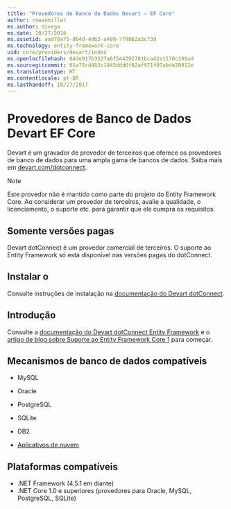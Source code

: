 ```yaml
---
title: "Provedores de Banco de Dados Devart – EF Core"
author: rowanmiller
ms.author: divega
ms.date: 10/27/2016
ms.assetid: aad70a75-d04d-4d63-a489-7f9062a3c73d
ms.technology: entity-framework-core
uid: core/providers/devart/index
ms.openlocfilehash: 04de917b3327a6f544292781bca42a1170c199ad
ms.sourcegitcommit: 01a75cd483c1943ddd6f82af971f07abde20912e
ms.translationtype: HT
ms.contentlocale: pt-BR
ms.lasthandoff: 10/27/2017
---
```

# <a name="devart-ef-core-database-providers"></a>Provedores de Banco de Dados Devart EF Core

Devart é um gravador de provedor de terceiros que oferece os provedores de banco de dados para uma ampla gama de bancos de dados. Saiba mais em [devart.com/dotconnect](https://www.devart.com/dotconnect/).

> [!NOTE]  
> Este provedor não é mantido como parte do projeto do Entity Framework Core. Ao considerar um provedor de terceiros, avalie a qualidade, o licenciamento, o suporte etc. para garantir que ele cumpra os requisitos.

## <a name="paid-versions-only"></a>Somente versões pagas

Devart dotConnect é um provedor comercial de terceiros. O suporte ao Entity Framework só está disponível nas versões pagas do dotConnect.

## <a name="install"></a>Instalar o

Consulte instruções de instalação na [documentação do Devart dotConnect](https://www.devart.com/dotconnect/).

## <a name="get-started"></a>Introdução

Consulte a [documentação do Devart dotConnect Entity Framework](https://www.devart.com/dotconnect/entityframework.html) e o [artigo de blog sobre Suporte ao Entity Framework Core 1](http://blog.devart.com/entity-framework-core-1-entity-framework-7-support.html) para começar.

## <a name="supported-database-engines"></a>Mecanismos de banco de dados compatíveis

* MySQL

* Oracle

* PostgreSQL

* SQLite

* DB2

* [Aplicativos de nuvem](https://www.devart.com/dotconnect/#cloud)

## <a name="supported-platforms"></a>Plataformas compatíveis

* .NET Framework (4.5.1 em diante)
* .NET Core 1.0 e superiores (provedores para Oracle, MySQL, PostgreSQL, SQLite)
